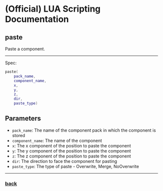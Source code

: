 
# (Official) LUA Scripting Documentation

## paste

Paste a component.

___

Spec:

```lua
paste(
	pack_name,
	component_name,
	x,
	y,
	z,
	dir,
	paste_type)
```

## Parameters

- `pack_name`: The name of the component pack in which the component is stored
- `component_name`: The name of the component
- `x`: The x component of the position to paste the component
- `y`: The y component of the position to paste the component
- `z`: The z component of the position to paste the component
- `dir`: The direction to face the component for pasting
- `paste_type`: The type of paste - Overwrite, Merge, NoOverwrite

___

### [back](../blocks)
